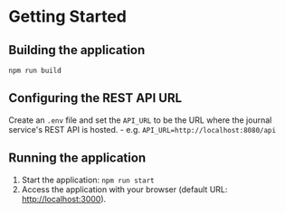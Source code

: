 # Getting Started
## Building the application
`npm run build`

## Configuring the REST API URL
Create an `.env` file and set the `API_URL` to be the URL where the journal service's REST API is hosted.
    - e.g. `API_URL=http://localhost:8080/api`

## Running the application
1. Start the application: `npm run start`
2. Access the application with your browser (default URL: [http://localhost:3000](http://localhost:3000)).

